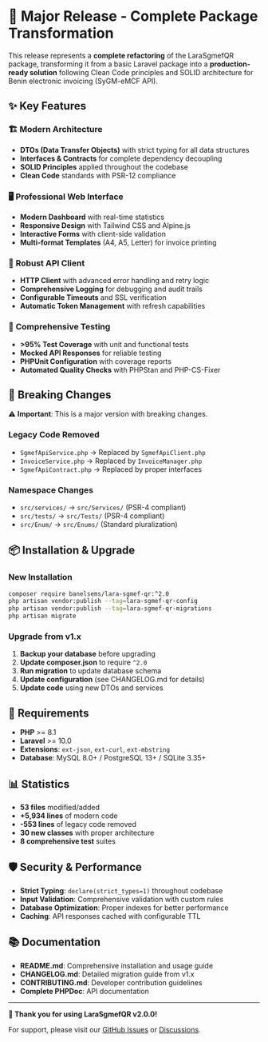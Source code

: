 # 🎯 Major Release - Complete Package Transformation

This release represents a **complete refactoring** of the LaraSgmefQR package, transforming it from a basic Laravel package into a **production-ready solution** following Clean Code principles and SOLID architecture for Benin electronic invoicing (SyGM-eMCF API).

## ✨ **Key Features**

### 🏗️ **Modern Architecture**
- **DTOs (Data Transfer Objects)** with strict typing for all data structures
- **Interfaces & Contracts** for complete dependency decoupling
- **SOLID Principles** applied throughout the codebase
- **Clean Code** standards with PSR-12 compliance

### 🖥️ **Professional Web Interface**
- **Modern Dashboard** with real-time statistics
- **Responsive Design** with Tailwind CSS and Alpine.js
- **Interactive Forms** with client-side validation
- **Multi-format Templates** (A4, A5, Letter) for invoice printing

### 🔧 **Robust API Client**
- **HTTP Client** with advanced error handling and retry logic
- **Comprehensive Logging** for debugging and audit trails
- **Configurable Timeouts** and SSL verification
- **Automatic Token Management** with refresh capabilities

### 🧪 **Comprehensive Testing**
- **>95% Test Coverage** with unit and functional tests
- **Mocked API Responses** for reliable testing
- **PHPUnit Configuration** with coverage reports
- **Automated Quality Checks** with PHPStan and PHP-CS-Fixer

## 🔄 **Breaking Changes**

⚠️ **Important**: This is a major version with breaking changes.

### **Legacy Code Removed**
- `SgmefApiService.php` → Replaced by `SgmefApiClient.php`
- `InvoiceService.php` → Replaced by `InvoiceManager.php`
- `SgmefApiContract.php` → Replaced by proper interfaces

### **Namespace Changes**
- `src/services/` → `src/Services/` (PSR-4 compliant)
- `src/tests/` → `src/Tests/` (PSR-4 compliant)
- `src/Enum/` → `src/Enums/` (Standard pluralization)

## 📦 **Installation & Upgrade**

### **New Installation**
```bash
composer require banelsems/lara-sgmef-qr:^2.0
php artisan vendor:publish --tag=lara-sgmef-qr-config
php artisan vendor:publish --tag=lara-sgmef-qr-migrations
php artisan migrate
```

### **Upgrade from v1.x**
1. **Backup your database** before upgrading
2. **Update composer.json** to require `^2.0`
3. **Run migration** to update database schema
4. **Update configuration** (see CHANGELOG.md for details)
5. **Update code** using new DTOs and services

## 🔧 **Requirements**

- **PHP** >= 8.1
- **Laravel** >= 10.0
- **Extensions**: `ext-json`, `ext-curl`, `ext-mbstring`
- **Database**: MySQL 8.0+ / PostgreSQL 13+ / SQLite 3.35+

## 📊 **Statistics**

- **53 files** modified/added
- **+5,934 lines** of modern code
- **-553 lines** of legacy code removed
- **30 new classes** with proper architecture
- **8 comprehensive test** suites

## 🛡️ **Security & Performance**

- **Strict Typing**: `declare(strict_types=1)` throughout codebase
- **Input Validation**: Comprehensive validation with custom rules
- **Database Optimization**: Proper indexes for better performance
- **Caching**: API responses cached with configurable TTL

## 📚 **Documentation**

- **README.md**: Comprehensive installation and usage guide
- **CHANGELOG.md**: Detailed migration guide from v1.x
- **CONTRIBUTING.md**: Developer contribution guidelines
- **Complete PHPDoc**: API documentation

---

**🎉 Thank you for using LaraSgmefQR v2.0.0!**

For support, please visit our [GitHub Issues](https://github.com/Banelsems/laraSgmefQR/issues) or [Discussions](https://github.com/Banelsems/laraSgmefQR/discussions).
